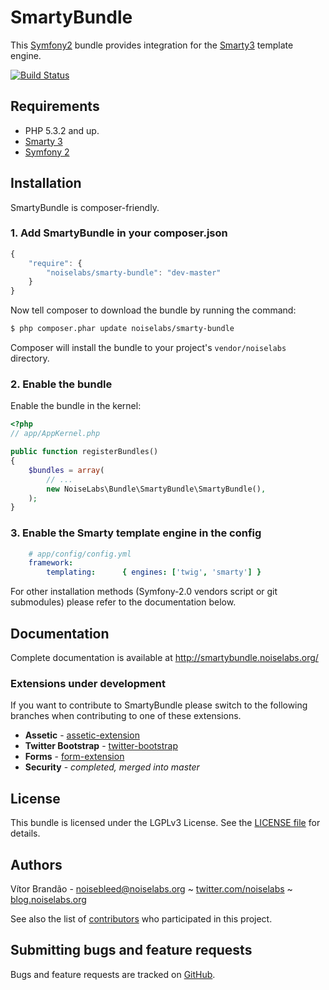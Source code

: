 SmartyBundle
============

This [Symfony2](http://symfony.com/) bundle provides integration for the [Smarty3](http://www.smarty.net/) template engine.

[![Build Status](https://secure.travis-ci.org/noiselabs/SmartyBundle.png?branch=master)](http://travis-ci.org/noiselabs/SmartyBundle)

Requirements
------------

* PHP 5.3.2 and up.
* [Smarty 3](http://www.smarty.net)
* [Symfony 2](http://www.symfony.com)

Installation
------------

SmartyBundle is composer-friendly.

### 1. Add SmartyBundle in your composer.json

```js
{
    "require": {
        "noiselabs/smarty-bundle": "dev-master"
    }
}
```

Now tell composer to download the bundle by running the command:

``` bash
$ php composer.phar update noiselabs/smarty-bundle
```

Composer will install the bundle to your project's `vendor/noiselabs` directory.

### 2. Enable the bundle

Enable the bundle in the kernel:

``` php
<?php
// app/AppKernel.php

public function registerBundles()
{
    $bundles = array(
        // ...
        new NoiseLabs\Bundle\SmartyBundle\SmartyBundle(),
    );
}
```

### 3. Enable the Smarty template engine in the config

``` yml
    # app/config/config.yml
    framework:
        templating:      { engines: ['twig', 'smarty'] }
```

For other installation methods (Symfony-2.0 vendors script or git submodules) please refer to the documentation below.

Documentation
-------------

Complete documentation is available at http://smartybundle.noiselabs.org/

### Extensions under development

If you want to contribute to SmartyBundle please switch to the following branches when contributing to one of these extensions.

* **Assetic** - [assetic-extension](https://github.com/noiselabs/SmartyBundle/tree/assetic-extension)
* **Twitter Bootstrap** - [twitter-bootstrap](https://github.com/noiselabs/SmartyBundle/tree/twitter-bootstrap)
* **Forms** - [form-extension](https://github.com/noiselabs/SmartyBundle/tree/form-extension)
* **Security** - *completed, merged into master*

License
-------

This bundle is licensed under the LGPLv3 License. See the [LICENSE file](https://github.com/noiselabs/SmartyBundle/blob/master/Resources/meta/LICENSE) for details.

Authors
-------

Vítor Brandão - <noisebleed@noiselabs.org> ~ [twitter.com/noiselabs](http://twitter.com/noiselabs) ~ [blog.noiselabs.org](http://blog.noiselabs.org)

See also the list of [contributors](https://github.com/noiselabs/SmartyBundle/contributors) who participated in this project.

Submitting bugs and feature requests
------------------------------------

Bugs and feature requests are tracked on [GitHub](https://github.com/noiselabs/SmartyBundle/issues).
